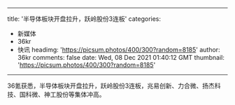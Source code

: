
---
title: '半导体板块开盘拉升，跃岭股份3连板'
categories: 
 - 新媒体
 - 36kr
 - 快讯
headimg: 'https://picsum.photos/400/300?random=8185'
author: 36kr
comments: false
date: Wed, 08 Dec 2021 01:40:12 GMT
thumbnail: 'https://picsum.photos/400/300?random=8185'
---

<div>   
36氪获悉，半导体板块开盘拉升，跃岭股份3连板，兆易创新、力合微、扬杰科技、国科微、神工股份等集体冲高。  
</div>
            